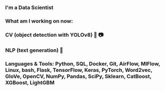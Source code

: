 ### I'm a Data Scientist

### What am I working on now:

### CV (object detection with YOLOv8) 🎥 📷

### NLP (text generation) 📝

### Languages & Tools: Python, SQL, Docker, Git, AirFlow, MlFlow, Linux, bash, Flask, TensorFlow, Keras, PyTorch, Word2vec, GloVe, OpenCV, NumPy, Pandas, SciPy, Sklearn, CatBoost, XGBoost, LightGBM
